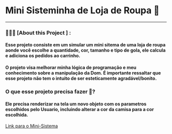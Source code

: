 # Mini Sisteminha de Loja de Roupa 👕
<hr>

### 👨🏻‍💻  [About this Project ] : 
#### Esse projeto consiste em um simular um mini sitema de uma loja de roupa aonde você escolhe a quantidade, cor, tamanho e tipo de gola, ele calcula e adiciona os pedidos ao carrinho.

#### O projeto visa melhorar minha lógica de programação e meu conhecimento sobre a manipulação da Dom. É importante ressaltar que esse projeto não tem o intuito de ser esteticamente agradável/bonito.

### O que esse projeto precisa fazer 🤔?
#### Ele precisa renderizar na tela um novo objeto com os parametros escolhidos pelo Usuario, incluindo alterar a cor da camisa para a cor escolhida.

<a href="mini-sistema-loja-de-roupa.netlify.app">Link para o Mini-Sistema</a>